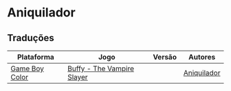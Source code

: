 # Aniquilador

## Traduções

| Plataforma | Jogo | Versão | Autores |
| ----------- | ----------- | ----------- | ----------- |
| [Game Boy Color](../../traducoes/game-boy-color/) | [Buffy - The Vampire Slayer](../../traducoes/game-boy-color/buffy-the-vampire-slayer_aniquilador/) |  | [Aniquilador](../../autores/aniquilador/) |